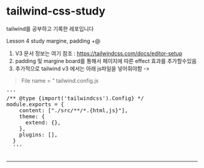 # tailwind-css-study
tailwind를 공부하고 기록한 레포입니다

Lesson 4 study margine, padding  +@ 
1. V3 문서 정보는 여기 참조 : https://tailwindcss.com/docs/editor-setup
2. padding 및 margine board를 통해서 페이지에 따른 effect 효과를 추가할수있음 
3. 추가적으로 tailwind v3 에서는 아래 js파일을 넣어줘야함 -> 
> File name = " tailwind.config.js
<pre>
''' 
/** @type {import('tailwindcss').Config} */
module.exports = {
    content: ["./src/**/*.{html,js}"],
    theme: {
      extend: {},
    },
    plugins: [],
  }
  '''
  </pre>
<hr>



